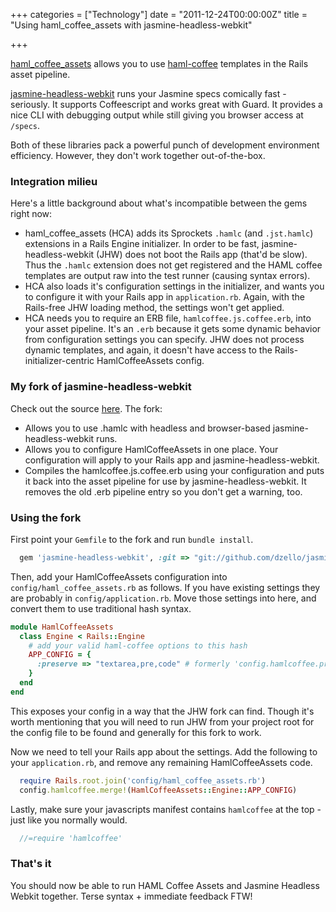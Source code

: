 +++
categories = ["Technology"]
date = "2011-12-24T00:00:00Z"
title = "Using haml_coffee_assets with jasmine-headless-webkit"

+++

[haml_coffee_assets](https://github.com/netzpirat/haml_coffee_assets) allows you to use [haml-coffee](https://github.com/9elements/haml-coffee) templates in the Rails asset pipeline.

[jasmine-headless-webkit](http://johnbintz.github.com/jasmine-headless-webkit/) runs your Jasmine specs comically fast - seriously. It supports Coffeescript and works great with Guard. It provides a nice CLI with debugging output while still giving you browser access at `/specs`.

Both of these libraries pack a powerful punch of development environment efficiency. However, they don't work together out-of-the-box.

### Integration milieu

Here's a little background about what's incompatible between the gems right now:

*  haml_coffee_assets (HCA) adds its Sprockets `.hamlc` (and `.jst.hamlc`) extensions in a Rails Engine initializer. In order to be fast, jasmine-headless-webkit (JHW) does not boot the Rails app (that'd be slow). Thus the `.hamlc` extension does not get registered and the HAML coffee templates are output raw into the test runner (causing syntax errors).
*  HCA also loads it's configuration settings in the initializer, and wants you to configure it with your Rails app in `application.rb`. Again, with the Rails-free JHW loading method, the settings won't get applied.
*  HCA needs you to require an ERB file, `hamlcoffee.js.coffee.erb`, into your asset pipeline. It's an `.erb` because it gets some dynamic behavior from configuration settings you can specify. JHW does not process dynamic templates, and again, it doesn't have access to the Rails-initializer-centric HamlCoffeeAssets config.

### My fork of jasmine-headless-webkit

Check out the source [here](https://github.com/dzello/jasmine-headless-webkit). The fork:

*  Allows you to use .hamlc with headless and browser-based jasmine-headless-webkit runs.
*  Allows you to configure HamlCoffeeAssets in one place. Your configuration will apply to your Rails app and jasmine-headless-webkit.
*  Compiles the hamlcoffee.js.coffee.erb using your configuration and puts it back into the asset pipeline for use by jasmine-headless-webkit. It removes the old .erb pipeline entry so you don't get a warning, too.

### Using the fork

First point your `Gemfile` to the fork and run `bundle install`.

``` ruby Gemfile
  gem 'jasmine-headless-webkit', :git => "git://github.com/dzello/jasmine-headless-webkit.git"
```

Then, add your HamlCoffeeAssets configuration into `config/haml_coffee_assets.rb` as follows. If you have existing settings they are probably in `config/application.rb`. Move those settings into here, and convert them to use traditional hash syntax.

``` ruby config/haml_coffee_assets.rb
module HamlCoffeeAssets
  class Engine < Rails::Engine
    # add your valid haml-coffee options to this hash
    APP_CONFIG = {
      :preserve => "textarea,pre,code" # formerly 'config.hamlcoffee.preserve = ...'
    }
  end
end
```

This exposes your config in a way that the JHW fork can find. Though it's worth mentioning that you will need to run JHW from your project root for the config file to be found and generally for this fork to work.

Now we need to tell your Rails app about the settings. Add the following to your `application.rb`, and remove any remaining HamlCoffeeAssets code.

``` ruby config/application.rb
  require Rails.root.join('config/haml_coffee_assets.rb')
  config.hamlcoffee.merge!(HamlCoffeeAssets::Engine::APP_CONFIG)
```

Lastly, make sure your javascripts manifest contains `hamlcoffee` at the top - just like you normally would.

``` javascript app/assets/application.js
  //=require 'hamlcoffee'
```

### That's it

You should now be able to run HAML Coffee Assets and Jasmine Headless Webkit together. Terse syntax + immediate feedback FTW!
